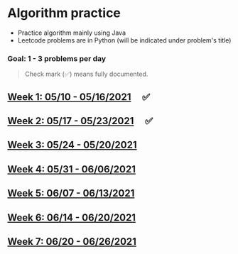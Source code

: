 # Algorithm practice
* Practice algorithm mainly using Java
* Leetcode problems are in Python (will be indicated under problem's title)

### Goal: 1 - 3 problems per day

> Check mark (✅) means fully documented.

## [Week 1: 05/10 - 05/16/2021](week1_05.10-05.16.21.md) &nbsp; &nbsp; ✅
## [Week 2: 05/17 - 05/23/2021](week2_05.17-05.23.21.md) &nbsp; &nbsp; ✅
## [Week 3: 05/24 - 05/20/2021](week3_05.24-05.30.21.md)
## [Week 4: 05/31 - 06/06/2021](week4_05.31-06.06.21.md)
## [Week 5: 06/07 - 06/13/2021](week5_06.07-06.13.21.md)
## [Week 6: 06/14 - 06/20/2021](week6_06.14-06.20.21.md)
## [Week 7: 06/20 - 06/26/2021]()